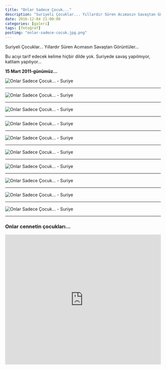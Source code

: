 ```yaml
---
title: "Onlar Sadece Çocuk..."
description: "Suriyeli Çocuklar... Yıllardır Süren Acımasın Savaştan Görüntüler..."
date: 2016-12-04 21:00:00
categories: [galeri]
tags: [fotoğraf]
postimg: "onlar-sadece-cocuk.jpg.png"
---
```


Suriyeli Çocuklar... Yıllardır Süren Acımasın Savaştan Görüntüler...

Bu acıyı tarif edecek kelime hiçbir dilde yok. Suriyede savaş yapılmıyor, katliam yapılıyor...

**15 Mart 2011-günümüz...**

![Onlar Sadece Çocuk... - Suriye](http://i.imgur.com/VU9yNuH.jpg "Onlar Sadece Çocuk... - Suriye")

* * * 

![Onlar Sadece Çocuk... - Suriye](http://i.imgur.com/IBrY4tj.jpg "Onlar Sadece Çocuk... - Suriye")

* * * 

![Onlar Sadece Çocuk... - Suriye](http://i.imgur.com/f1D73fL.jpg "Onlar Sadece Çocuk... - Suriye")

* * * 

![Onlar Sadece Çocuk... - Suriye](http://i.imgur.com/IMzaeTA.jpg "Onlar Sadece Çocuk... - Suriye")

* * * 

![Onlar Sadece Çocuk... - Suriye](http://i.imgur.com/YhnTxk0.jpg "Onlar Sadece Çocuk... - Suriye")

* * * 

![Onlar Sadece Çocuk... - Suriye](http://i.imgur.com/7NVkvCy.jpg "Onlar Sadece Çocuk... - Suriye")

* * * 

![Onlar Sadece Çocuk... - Suriye](http://i.imgur.com/dZcp0NL.jpg "Onlar Sadece Çocuk... - Suriye")

* * * 

![Onlar Sadece Çocuk... - Suriye](http://i.imgur.com/kjNd5Tb.jpg "Onlar Sadece Çocuk... - Suriye")

* * * 

![Onlar Sadece Çocuk... - Suriye](http://i.imgur.com/gBQAXuv.jpg "Onlar Sadece Çocuk... - Suriye")

* * * 

![Onlar Sadece Çocuk... - Suriye](http://i.imgur.com/kfrEy2H.jpg "Onlar Sadece Çocuk... - Suriye")

* * * 

### Onlar cennetin çocukları...

<iframe src="https://www.facebook.com/plugins/video.php?href=https%3A%2F%2Fwww.facebook.com%2Fahmetcadirci25%2Fvideos%2Fvb.100005855682078%2F555772637961254%2F%3Ftype%3D3&width=900&show_text=false&appId=331059383931945&height=420" width="100%" height="420" style="border:none;overflow:hidden" scrolling="no" frameborder="0" allowTransparency="true"></iframe>
